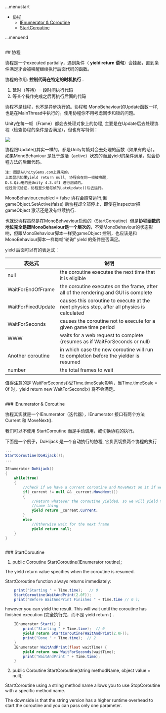 ...menustart

   - [协程](#ebe9865478157ea2f0762aa24f6a85f5)
     - [IEnumerator & Coroutine](#b627ed692ee4c2a9610c0d05b6da8f93)
     - [StartCoroutine](#f8d9e507d81d42f946e1661c42e22743)

...menuend



<h2 id="ebe9865478157ea2f0762aa24f6a85f5"></h2>
## 协程

协程是一个executed partially，遇到条件（ **yield return 语句**）会挂起，直到条件满足才会被唤醒继续执行后面代码的函数。

协程的作用: **控制代码在特定的时机执行** .

 1. 延时（等待）一段时间执行代码
 2. 等某个操作完成之后再执行后面的代码

协程不是线程，也不是异步执行的。协程和 MonoBehaviour的Update函数一样,也是在MainThread中执行的。使用协程你不用考虑同步和锁的问题。

Unity在每一帧（Frame）都会去处理对象上的协程, 主要是在Update后去处理协程（检查协程的条件是否满足），但也有写特例：

![](https://raw.githubusercontent.com/mebusy/notes/master/imgs/unity_render_routines.png)

协程跟Update()其实一样的，都是Unity每帧对会去处理的函数（如果有的话）。如果MonoBehaviour 是处于激活（active）状态的而且yield的条件满足，就会协程方法的后面代码。

```
注: 图是从UnityGems.com上得来的，
上面显示如果yield return null, 协程会在同一帧被唤醒, 
D.S.Qiu用的是Unity 4.3.4f1 进行测试的。
经过测试验证，协程至少是每帧的LateUpdate()后去运行。
```

MonoBehaviour.enabled = false 协程会照常运行,但 gameObject.SetActive(false) 后协程却全部停止，即使在Inspector把  gameObject 激活还是没有继续执行.

也就说协程虽然是在MonoBehvaviour启动的（StartCoroutine）但是**协程函数的地位完全是跟MonoBehaviour是一个层次的**，不受MonoBehaviour的状态影响，但跟MonoBehaviour脚本一样受gameObject 控制，也应该是和MonoBehaviour脚本一样每帧“轮询” yield 的条件是否满足。

yield 后面可以有的表达式：

表达式 | 说明
 --- | ---
null | the coroutine executes the next time that it is eligible
WaitForEndOfFrame | the coroutine executes on the frame, after all of the rendering and GUI is complete
WaitForFixedUpdate | causes this coroutine to execute at the next physics step, after all physics is calculated
WaitForSeconds | causes the coroutine not to execute for a given game time period
WWW | waits for a web request to complete (resumes as if WaitForSeconds or null)
Another coroutine | in which case the new coroutine will run to completion before the yielder is resumed
number | the total frames to wait

值得注意的是 WaitForSeconds()受Time.timeScale影响，当Time.timeScale = 0f 时，yield return new WaitForSecond(x) 将不会满足。

<h2 id="b627ed692ee4c2a9610c0d05b6da8f93"></h2>
### IEnumerator & Coroutine

协程其实就是一个IEnumerator（迭代器），IEnumerator 接口有两个方法 Current 和 MoveNext().

我们可以不使用 StartCoroutine 而是手动调用，或切换协程的执行。

下面是一个例子，DoHijack 是一个自动执行的协程, 它负责切换两个协程的执行

```C#
...
StartCoroutine(DoHijack());
...

IEnumerator DoHijack()
{
    while(true)
    {
        //Check if we have a current coroutine and MoveNext on it if we do
        if(_current != null && _current.MoveNext())
        {
            //Return whatever the coroutine yielded, so we will yield the
            //same thing
            yield return _current.Current;
        }
        else
            //Otherwise wait for the next frame
            yield return null;
    }
}
```

    
<h2 id="f8d9e507d81d42f946e1661c42e22743"></h2>
### StartCoroutine

1) public Coroutine StartCoroutine(IEnumerator routine);

The yield return value specifies when the coroutine is resumed.

StartCoroutine function always returns immediately:

```C#
    print("Starting " + Time.time);   // 0
    StartCoroutine(WaitAndPrint(2.0F));
    print("Before WaitAndPrint Finishes " + Time.time // 0 );
```

however you can yield the result. This will wait until the coroutine has finished execution (完全执行完，而不是 yield return ) .

```C#
    IEnumerator Start() {
        print("Starting " + Time.time);  // 0
        yield return StartCoroutine(WaitAndPrint(2.0F));
        print("Done " + Time.time);  // 2
    }
    IEnumerator WaitAndPrint(float waitTime) {
        yield return new WaitForSeconds(waitTime);
        print("WaitAndPrint " + Time.time);
    }
```

2) public Coroutine StartCoroutine(string methodName, object value = null);

StartCoroutine using a string method name allows you to use StopCoroutine with a specific method name.

The downside is that the string version has a higher runtime overhead to start the coroutine and you can pass only one parameter.


